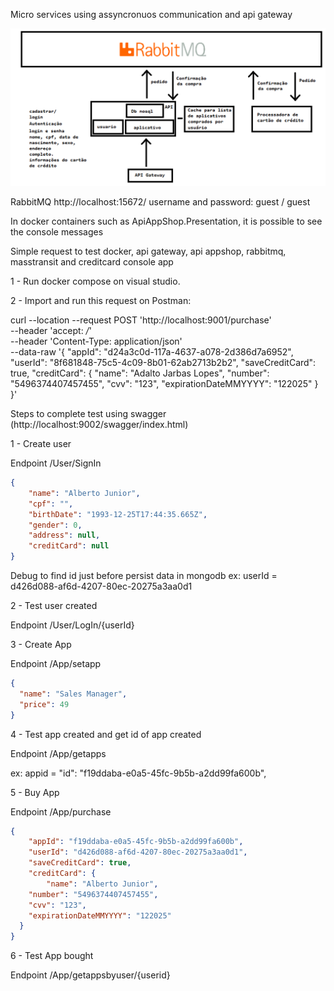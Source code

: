 Micro services using assyncronuos communication and api gateway

<p align="center">
  <img src="https://github.com/RobertoFreireFerrazPassos/challenge_MicroService_Async/blob/master/appshop/modelagem.png?raw=true">
</p>


RabbitMQ
http://localhost:15672/
username and password: guest / guest

In docker containers such as ApiAppShop.Presentation, it is possible to see the console messages


Simple request to test docker, api gateway, api appshop, rabbitmq, masstransit and creditcard console app

1 - Run docker compose on visual studio.

2 - Import and run this request on Postman:

curl --location --request POST 'http://localhost:9001/purchase' \
--header 'accept: */*' \
--header 'Content-Type: application/json' \
--data-raw '{
    "appId": "d24a3c0d-117a-4637-a078-2d386d7a6952",
    "userId": "8f681848-75c5-4c09-8b01-62ab2713b2b2",
    "saveCreditCard": true,
    "creditCard": {
        "name": "Adalto Jarbas Lopes",
        "number": "5496374407457455",
        "cvv": "123",
        "expirationDateMMYYYY": "122025"
    }
}'


Steps to complete test using swagger (http://localhost:9002/swagger/index.html)

1 - Create user

Endpoint ​/User​/SignIn

```json
{
    "name": "Alberto Junior",
    "cpf": "",
    "birthDate": "1993-12-25T17:44:35.665Z",
    "gender": 0,
    "address": null,
    "creditCard": null
}
```

Debug to find id just before persist data in mongodb
ex: userId = d426d088-af6d-4207-80ec-20275a3aa0d1

2 - Test user created

Endpoint /User/LogIn/{userId}

3 - Create App

Endpoint /App/setapp

```json
{
  "name": "Sales Manager",
  "price": 49
}
```

4 - Test app created and get id of app created

Endpoint /App/getapps

ex: appid = "id": "f19ddaba-e0a5-45fc-9b5b-a2dd99fa600b",


5 - Buy App

Endpoint /App/purchase

```json
{
    "appId": "f19ddaba-e0a5-45fc-9b5b-a2dd99fa600b",
    "userId": "d426d088-af6d-4207-80ec-20275a3aa0d1",
    "saveCreditCard": true,
    "creditCard": {
        "name": "Alberto Junior",
    "number": "5496374407457455",
    "cvv": "123",
    "expirationDateMMYYYY": "122025"
  }
}
```

6 - Test App bought

Endpoint /App/getappsbyuser/{userid}


